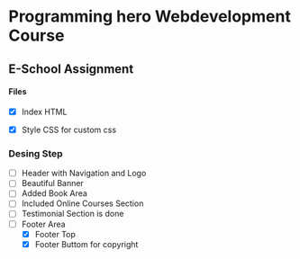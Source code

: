 # Programming hero Webdevelopment Course

## E-School Assignment

#### Files
- [x] Index HTML
- [x] Style CSS for custom css


### Desing Step
- [ ] Header with Navigation and Logo
- [ ] Beautiful Banner 
- [ ] Added Book Area
- [ ] Included Online Courses Section
- [ ] Testimonial Section is done
- [ ] Footer Area
    - [x] Footer Top
    - [x] Footer Buttom for copyright
